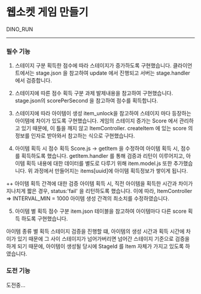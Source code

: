 # 웹소켓 게임 만들기

DINO_RUN

---

### 필수 기능

1. 스테이지 구분
   획득한 점수에 따라 스테이지가 증가하도록 구현했습니다.
   클라이언트에서는 stage.json 을 참고하여 update 에서 진행되고
   서버는 stage.handler 에서 검증합니다.

2. 스테이지에 따른 점수 획득 구분
   과제 발제내용을 참고하여 구현했습니다.
   stage.json의 scorePerSecond 을 참고하여 점수를 획득합니다.

3. 스테이지에 따라 아이템이 생성
   item_unlock을 참고하여 스테이지 마다 등장하는 아이템에 차이가 있도록 구현했습니다.
   게임의 스테이지 증가는 Score 에서 관리하고 있기 때문에,
   이 틀을 깨지 않고 ItemController. createItem 에 있는
   score 의 정보를 인자로 받아와서 참고하는 식으로 구현했습니다.

4. 아이템 획득 시 점수 획득
   Score.js -> getItem 을 수정하여 아이템 획득 시, 점수를 획득하도록 했습니다.
   getItem.handler 를 통해 검증과 리턴이 이루어지고,
   아이템 획득 내용에 대한 데이터를 별도로 다루기 위해
   item.model.js 또한 추가했습니다. 위 과정에서 만들어지는 items[uuid]에 아이템 획득정보가 쌓이게 됩니다.

++ 아이템 획득 간격에 대한 검증
아이템 획득 시, 직전 아이템을 획득한 시간과 차이가 지나치게 짧은 경우, status:'fail' 을 리턴하도록 했습니다.
이에 따라, ItemController => INTERVAL_MIN = 1000 아이템 생성 간격의 최소치를 수정하였습니다.

5. 아이템 별 획득 점수 구분
   item.json 테이블을 참고하여 아이템마다 다른 score 획득 하도록 구현했습니다.

아이템 종류 별 획득 스테이지 검증을 진행할 떄,
아이템의 생성 시간과 획득 시간에 차이가 있기 때문에
그 사이 스테이지가 넘어가버리면 넘어간 스테이지 기준으로 검증을 하게 되기 때문에,
아이템이 생성될 당시에 StageId 를 Item 자체가 가지고 있도록 하였습니다.

### 도전 기능

도전중...
